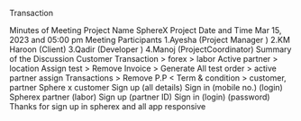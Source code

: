 <!-- Pending Api's -->
Transaction




Minutes of Meeting
Project Name SphereX Project
Date and Time Mar 15, 2023 and 05:00 pm
Meeting Participants
1.Ayesha (Project Manager )
2.KM Haroon (Client)
3.Qadir (Developer )
4.Manoj (ProjectCoordinator)
Summary of the Discussion
Customer Transaction > forex > labor
Active partner > location
Assign test > Remove
Invoice > Generate
All test order > active partner assign
Transactions > Remove
P.P < Term & condition > customer, partner
Sphere x customer
Sign up (all details)
Sign in (mobile no.)
(login)
Spherex partner (labor)
Sign up (partner ID)
Sign in (login) (password)
Thanks for sign up in spherex and all app responsive